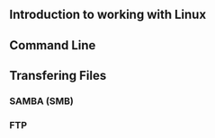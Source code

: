 ## Introduction to working with Linux


## Command Line


## Transfering Files


### SAMBA (SMB)


### FTP



